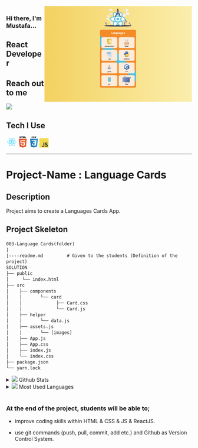 <img src="language-cards.gif" align="right" width=400 heigth="250">

### Hi there, I'm Mustafa...

## React Developer

## Reach out to me

[<img  width="22" src="https://img.icons8.com/external-justicon-flat-justicon/64/000000/external-linkedin-social-media-justicon-flat-justicon.png" align="left"/>
][linkedin]

[linkedin]: https://www.linkedin.com/in/mustafa-%C3%B6rs/
<br/>

## Tech I Use

<img width="30" src="https://raw.githubusercontent.com/github/explore/80688e429a7d4ef2fca1e82350fe8e3517d3494d/topics/react/react.png"><img width="30" src="https://raw.githubusercontent.com/github/explore/80688e429a7d4ef2fca1e82350fe8e3517d3494d/topics/html/html.png"><img width="30" src="https://raw.githubusercontent.com/github/explore/80688e429a7d4ef2fca1e82350fe8e3517d3494d/topics/css/css.png"><img width="25" src="https://raw.githubusercontent.com/github/explore/80688e429a7d4ef2fca1e82350fe8e3517d3494d/topics/javascript/javascript.png">

<hr>

# Project-Name : Language Cards

## Description

Project aims to create a Languages Cards App.

## Project Skeleton

```
003-Language Cards(folder)
|
|----readme.md         # Given to the students (Definition of the project)
SOLUTION
├── public
│     └── index.html
├── src
│    ├── components
│    │       └── card
│    │             ├── Card.css
│    │             └── Card.js
│    ├── helper
│    │       └── data.js
│    ├── assets.js
│    │       └── [images]
│    ├── App.js
│    ├── App.css
│    ├── index.js
│    └── index.css
├── package.json
└── yarn.lock
```

<details>
<summary><img width="30" src="https://img.icons8.com/nolan/64/more.png"/> Github Stats</summary>
<img src="https://github-readme-stats.vercel.app/api?username=mstfrs&theme=radical" >
</details><details>
<summary><img width="30" src="https://img.icons8.com/nolan/64/more.png"/> Most Used Languages</summary>
<img src="https://github-readme-stats.vercel.app/api/top-langs/?username=mstfrs&layout=compact)" >
</details>

<br/>


### At the end of the project, students will be able to;

- improve coding skills within HTML & CSS & JS & ReactJS.

- use git commands (push, pull, commit, add etc.) and Github as Version Control System.


